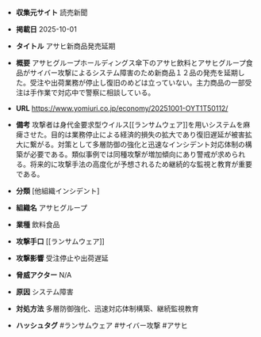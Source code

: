 - **収集元サイト**
読売新聞

- **掲載日**
2025-10-01

- **タイトル**
アサヒ新商品発売延期

- **概要**
アサヒグループホールディングス傘下のアサヒ飲料とアサヒグループ食品がサイバー攻撃によるシステム障害のため新商品１２品の発売を延期した。受注や出荷業務が停止し復旧のめどは立っていない。主力商品の一部受注は手作業で対応中で警察に相談している。

- **URL**
https://www.yomiuri.co.jp/economy/20251001-OYT1T50112/

- **備考**
攻撃者は身代金要求型ウイルス[[ランサムウェア]]を用いシステムを麻痺させた。目的は業務停止による経済的損失の拡大であり復旧遅延が被害拡大に繋がる。対策として多層防御の強化と迅速なインシデント対応体制の構築が必要である。類似事例では同種攻撃が増加傾向にあり警戒が求められる。将来的に攻撃手法の高度化が予想されるため継続的な監視と教育が重要である。

- **分類**
[他組織インシデント]

- **組織名**
アサヒグループ

- **業種**
飲料食品

- **攻撃手口**
[[ランサムウェア]]

- **攻撃影響**
受注停止や出荷遅延

- **脅威アクター**
N/A

- **原因**
システム障害

- **対処方法**
多層防御強化、迅速対応体制構築、継続監視教育

- **ハッシュタグ**
#ランサムウェア #サイバー攻撃 #アサヒ
